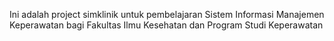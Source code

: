 Ini adalah project simklinik untuk pembelajaran Sistem Informasi Manajemen Keperawatan bagi Fakultas Ilmu Kesehatan dan Program Studi Keperawatan

